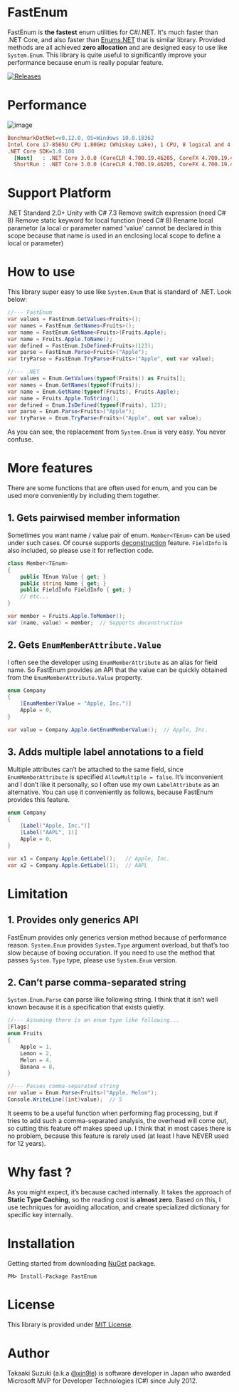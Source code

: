 # FastEnum
FastEnum is **the fastest** enum utilities for C#/.NET. It's much faster than .NET Core, and also faster than [Enums.NET](https://github.com/TylerBrinkley/Enums.NET) that is similar library. Provided methods are all achieved **zero allocation** and are designed easy to use like `System.Enum`. This library is quite useful to significantly improve your performance because enum is really popular feature.

[![Releases](https://img.shields.io/github/release/xin9le/FastEnum.svg)](https://github.com/xin9le/FastEnum/releases)



# Performance

![image](https://user-images.githubusercontent.com/4776688/67865490-aed7e380-fb6a-11e9-8be9-25101c2a871a.png)


``` ini
BenchmarkDotNet=v0.12.0, OS=Windows 10.0.18362
Intel Core i7-8565U CPU 1.80GHz (Whiskey Lake), 1 CPU, 8 logical and 4 physical cores
.NET Core SDK=3.0.100
  [Host]   : .NET Core 3.0.0 (CoreCLR 4.700.19.46205, CoreFX 4.700.19.46214), X64 RyuJIT
  ShortRun : .NET Core 3.0.0 (CoreCLR 4.700.19.46205, CoreFX 4.700.19.46214), X64 RyuJIT
```



# Support Platform

.NET Standard 2.0+
Unity with C# 7.3
Remove switch expression (need C# 8)
Remove static keyword for local function (need C# 8)
Rename local parametor (a local or parameter named 'value' cannot be declared in this scope because that name is used in an enclosing local scope to define a local or parameter)


# How to use

This library super easy to use like `System.Enum` that is standard of .NET. Look below:

```cs
//--- FastEnum
var values = FastEnum.GetValues<Fruits>();
var names = FastEnum.GetNames<Fruits>();
var name = FastEnum.GetName<Fruits>(Fruits.Apple);
var name = Fruits.Apple.ToName();
var defined = FastEnum.IsDefined<Fruits>(123);
var parse = FastEnum.Parse<Fruits>("Apple");
var tryParse = FastEnum.TryParse<Fruits>("Apple", out var value);
```

```cs
//--- .NET
var values = Enum.GetValues(typeof(Fruits)) as Fruits[];
var names = Enum.GetNames(typeof(Fruits));
var name = Enum.GetName(typeof(Fruits), Fruits.Apple);
var name = Fruits.Apple.ToString();
var defined = Enum.IsDefined(typeof(Fruits), 123);
var parse = Enum.Parse<Fruits>("Apple");
var tryParse = Enum.TryParse<Fruits>("Apple", out var value);
```

As you can see, the replacement from `System.Enum` is very easy. You never confuse.



# More features

There are some functions that are often used for enum, and you can be used more conveniently by including them together.


## 1. Gets pairwised member information

Sometimes you want name / value pair of enum. `Member<TEnum>` can be used under such cases. Of course supports [deconstruction](https://docs.microsoft.com/en-us/dotnet/csharp/deconstruct) feature. `FieldInfo` is also included, so please use it for reflection code.


```cs
class Member<TEnum>
{
    public TEnum Value { get; }
    public string Name { get; }
    public FieldInfo FieldInfo { get; }
    // etc...
}

var member = Fruits.Apple.ToMember();
var (name, value) = member;  // Supports deconstruction
```


## 2. Gets `EnumMemberAttribute.Value`

I often see the developer using `EnumMemberAttribute` as an alias for field name. So FastEnum provides an API that the value can be quickly obtained from the `EnumMemberAttribute.Value` property.


```cs
enum Company
{
    [EnumMember(Value = "Apple, Inc.")]
    Apple = 0,
}

var value = Company.Apple.GetEnumMemberValue();  // Apple, Inc.
```



## 3. Adds multiple label annotations to a field

Multiple attributes can’t be attached to the same field, since `EnumMemberAttribute` is specified `AllowMultiple = false`. It’s inconvenient and I don’t like it personally, so I often use my own `LabelAttribute` as an alternative. You can use it conveniently as follows, because FastEnum provides this feature.


```cs
enum Company
{
    [Label("Apple, Inc.")]
    [Label("AAPL", 1)]
    Apple = 0,
}

var x1 = Company.Apple.GetLabel();   // Apple, Inc.
var x2 = Company.Apple.GetLabel(1);  // AAPL
```


# Limitation

## 1. Provides only generics API
FastEnum provides only generics version method because of performance reason. `System.Enum` provides `System.Type` argument overload, but that’s too slow because of boxing occuration. If you need to use the method that passes `System.Type` type, please use `System.Enum` version.



## 2. Can’t parse comma-separated string
`System.Enum.Parse` can parse like following string. I think that it isn’t well known because it is a specification that exists quietly.


```cs
//--- Assuming there is an enum type like following...
[Flags]
enum Fruits
{
    Apple = 1,
    Lemon = 2,
    Melon = 4,
    Banana = 8,
}

//--- Passes comma-separated string
var value = Enum.Parse<Fruits>("Apple, Melon");
Console.WriteLine((int)value);  // 5
```

It seems to be a useful function when performing flag processing, but if tries to add such a comma-separated analysis, the overhead will come out, so cutting this feature off makes speed up. I think that in most cases there is no problem, because this feature is rarely used (at least I have NEVER used for 12 years).



# Why fast ?

As you might expect, it’s because cached internally. It takes the approach of **Static Type Caching**, so the reading cost is **almost zero**. Based on this, I use techniques for avoiding allocation, and create specialized dictionary for specific key internally.




# Installation

Getting started from downloading [NuGet](https://www.nuget.org/packages/FastEnum) package.

```
PM> Install-Package FastEnum
```



# License

This library is provided under [MIT License](http://opensource.org/licenses/MIT).


# Author

Takaaki Suzuki (a.k.a [@xin9le](https://twitter.com/xin9le)) is software developer in Japan who awarded Microsoft MVP for Developer Technologies (C#) since July 2012.
